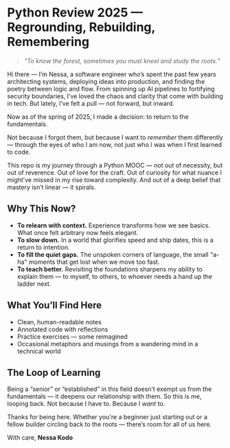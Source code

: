 # Python Review 2025 — Regrounding, Rebuilding, Remembering

> *“To know the forest, sometimes you must kneel and study the roots.”*

Hi there — I’m Nessa, a software engineer who’s spent the past few years architecting systems, deploying ideas into production, and finding the poetry between logic and flow. From spinning up AI pipelines to fortifying security boundaries, I’ve loved the chaos and clarity that come with building in tech. But lately, I’ve felt a pull — not forward, but inward.

Now as of the spring of 2025, I made a decision: to return to the fundamentals.

Not because I forgot them, but because I want to *remember* them differently — through the eyes of who I am now, not just who I was when I first learned to code.

This repo is my journey through a Python MOOC — not out of necessity, but out of reverence.
Out of love for the craft.
Out of curiosity for what nuance I might’ve missed in my rise toward complexity.
And out of a deep belief that mastery isn’t linear — it spirals.

## Why This Now?

* **To relearn with context.** Experience transforms how we see basics. What once felt arbitrary now feels elegant.
* **To slow down.** In a world that glorifies speed and ship dates, this is a return to intention.
* **To fill the quiet gaps.** The unspoken corners of language, the small "a-ha" moments that get lost when we move too fast.
* **To teach better.** Revisiting the foundations sharpens my ability to explain them — to myself, to others, to whoever needs a hand up the ladder next.

## What You’ll Find Here

* Clean, human-readable notes
* Annotated code with reflections
* Practice exercises — some reimagined
* Occasional metaphors and musings from a wandering mind in a technical world

## The Loop of Learning

Being a “senior” or “established” in this field doesn’t exempt us from the fundamentals — it deepens our relationship with them.
So this is me, looping back. Not because I have to.
Because I *want* to.

Thanks for being here.
Whether you're a beginner just starting out or a fellow builder circling back to the roots — there’s room for all of us here.

With care,
**Nessa Kodo**
